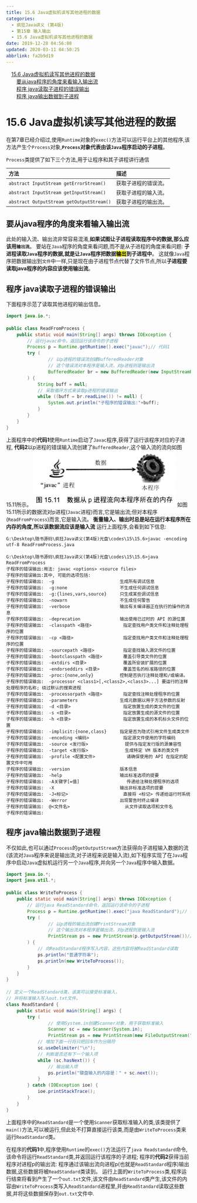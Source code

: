 ```yaml
---
title: 15.6 Java虚拟机读写其他进程的数据
categories: 
  - 疯狂Java讲义 (第4版)
  - 第15章 输入输出
  - 15.6 Java虚拟机读写其他进程的数据
date: 2019-12-28 04:56:08
updated: 2020-03-11 04:50:25
abbrlink: fa2b9d19
---
```

<div id='my_toc'><a href="/JavaReadingNotes/fa2b9d19/#15-6-Java虚拟机读写其他进程的数据" class="header_1">15.6 Java虚拟机读写其他进程的数据</a>&nbsp;<br><a href="/JavaReadingNotes/fa2b9d19/#要从java程序的角度来看输入输出流" class="header_2">要从java程序的角度来看输入输出流</a>&nbsp;<br><a href="/JavaReadingNotes/fa2b9d19/#程序-java读取子进程的错误输出" class="header_2">程序 java读取子进程的错误输出</a>&nbsp;<br><a href="/JavaReadingNotes/fa2b9d19/#程序-java输出数据到子进程" class="header_2">程序 java输出数据到子进程</a>&nbsp;<br></div>
<style>.header_1{margin-left: 1em;}.header_2{margin-left: 2em;}.header_3{margin-left: 3em;}.header_4{margin-left: 4em;}.header_5{margin-left: 5em;}.header_6{margin-left: 6em;}</style>
<!--more-->
<script>if (navigator.platform.search('arm')==-1){document.getElementById('my_toc').style.display = 'none';}var e,p = document.getElementsByTagName('p');while (p.length>0) {e = p[0];e.parentElement.removeChild(e);}</script>

<!--end-->
# 15.6 Java虚拟机读写其他进程的数据
在第7章已经介绍过,使用`Runtime`对象的`exec()`方法可以运行平台上的其他程序,该方法产生个`Process`对象,**`Process`对象代表由该`Java`程序启动的子进程**。

`Process`类提供了如下三个方法,用于让程序和其子讲程讲行通信

| 方法                                      | 描述                 |
| :---------------------------------------- | :------------------- |
| `abstract InputStream getErrorStream()`   | 获取子进程的错误流。 |
| `abstract InputStream getInputStream()`   | 获取子进程的输入流。 |
| `abstract OutputStream getOutputStream()` | 获取子进程的输出流。 |

## 要从java程序的角度来看输入输出流
此处的输入流、输出流非常容易混淆,**如果试图让子进程读取程序中的数据,那么应该用`输岀流`**。
要站在`Java`程序的角度来看问题,而不是从子进程的角度来看问题:
**子进程读取`Java`程序的数据,就是让`Java`程序把数据<mark>输岀</mark>到子进程中**。
这就像`Java`程序把数据输出到`文件`中一样,只是现在由子进程节点代替了文件节点,所以**子进程要读取java程序的内容应该使用输出流**。

## 程序 java读取子进程的错误输出
下面程序示范了读取其他进程的输出信息。
```java
import java.io.*;

public class ReadFromProcess {
    public static void main(String[] args) throws IOException {
        // 运行javac命令，返回运行该命令的子进程
        Process p = Runtime.getRuntime().exec("javac");// 代码1
        try (
                // 以p进程的错误流创建BufferedReader对象
                // 这个错误流对本程序是输入流，对p进程则是输出流
                BufferedReader br = new BufferedReader(new InputStreamReader(p.getErrorStream()))// 代码2
        ) {
            String buff = null;
            // 采取循环方式来读取p进程的错误输出
            while ((buff = br.readLine()) != null) {
                System.out.println("子程序的错误输出:"+buff);
            }
        }
    }
}
```
上面程序中的**代码1**使用`Runtime`启动了`Javac`程序,获得了运行该程序对应的子进程,
**代码2**以p进程的错误输入流创建了`BufferedReader`,这个输入流的流向如图15.11所示。
![这里有一张图片](https://raw.githubusercontent.com/lanlan2017/images/master/JavaReadingNotes/CrazyJavaLecture4/Chapter15IO/15.6/1.png)
如图15.11所示的数据流对p进程(`Javac`进程)而言,它是输出流;但对本程序(`ReadFromProcess`)而言,它是输入流。
**衡量输入、输出时总是站在运行本程序所在内存的角度,所以该数据流应该是输入流**
运行上面程序,会看到如下信息:
```
G:\Desktop\随书源码\疯狂Java讲义(第4版)光盘\codes\15\15.6>javac -encoding utf-8 ReadFromProcess.java

G:\Desktop\随书源码\疯狂Java讲义(第4版)光盘\codes\15\15.6>java ReadFromProcess
子程序的错误输出:用法: javac <options> <source files>
子程序的错误输出:其中, 可能的选项包括:
子程序的错误输出:  -g                         生成所有调试信息
子程序的错误输出:  -g:none                    不生成任何调试信息
子程序的错误输出:  -g:{lines,vars,source}     只生成某些调试信息
子程序的错误输出:  -nowarn                    不生成任何警告
子程序的错误输出:  -verbose                   输出有关编译器正在执行的操作的消息
子程序的错误输出:  -deprecation               输出使用已过时的 API 的源位置
子程序的错误输出:  -classpath <路径>            指定查找用户类文件和注释处理程序的位置
子程序的错误输出:  -cp <路径>                   指定查找用户类文件和注释处理程序的位置
子程序的错误输出:  -sourcepath <路径>           指定查找输入源文件的位置
子程序的错误输出:  -bootclasspath <路径>        覆盖引导类文件的位置
子程序的错误输出:  -extdirs <目录>              覆盖所安装扩展的位置
子程序的错误输出:  -endorseddirs <目录>         覆盖签名的标准路径的位置
子程序的错误输出:  -proc:{none,only}          控制是否执行注释处理和/或编译。
子程序的错误输出:  -processor <class1>[,<class2>,<class3>...] 要运行的注释处理程序的名称; 绕过默认的搜索进程
子程序的错误输出:  -processorpath <路径>        指定查找注释处理程序的位置
子程序的错误输出:  -parameters                生成元数据以用于方法参数的反射
子程序的错误输出:  -d <目录>                    指定放置生成的类文件的位置
子程序的错误输出:  -s <目录>                    指定放置生成的源文件的位置
子程序的错误输出:  -h <目录>                    指定放置生成的本机标头文件的位置
子程序的错误输出:  -implicit:{none,class}     指定是否为隐式引用文件生成类文件
子程序的错误输出:  -encoding <编码>             指定源文件使用的字符编码
子程序的错误输出:  -source <发行版>              提供与指定发行版的源兼容性
子程序的错误输出:  -target <发行版>              生成特定 VM 版本的类文件
子程序的错误输出:  -profile <配置文件>            请确保使用的 API 在指定的配置文件中可用
子程序的错误输出:  -version                   版本信息
子程序的错误输出:  -help                      输出标准选项的提要
子程序的错误输出:  -A关键字[=值]                  传递给注释处理程序的选项
子程序的错误输出:  -X                         输出非标准选项的提要
子程序的错误输出:  -J<标记>                     直接将 <标记> 传递给运行时系统
子程序的错误输出:  -Werror                    出现警告时终止编译
子程序的错误输出:  @<文件名>                     从文件读取选项和文件名
子程序的错误输出:
```
## 程序 java输出数据到子进程
不仅如此,也可以通过`Process`的`getOutputStream`方法获得向子进程输入数据的流(该流对`Java`程序来说是输出流,对子进程来说是输入流),如下程序实现了在`Java`程序中启动`Java`虚拟机运行另一个`Java`程序,并向另一个`Java`程序中输入数据。
```java
import java.io.*;
import java.util.*;

public class WriteToProcess {
    public static void main(String[] args) throws IOException {
        // 运行java ReadStandard命令，返回运行该命令的子进程
        Process p = Runtime.getRuntime().exec("java ReadStandard");// 代码1
        try (
                // 以p进程的输出流创建PrintStream对象
                // 这个输出流对本程序是输出流，对p进程则是输入流
                PrintStream ps = new PrintStream(p.getOutputStream())// 代码2
        ) {
            // 向ReadStandard程序写入内容，这些内容将被ReadStandard读取
            ps.println("普通字符串");
            ps.println(new WriteToProcess());
        }
    }
}

// 定义一个ReadStandard类，该类可以接受标准输入，
// 并将标准输入写入out.txt文件。
class ReadStandard {
    public static void main(String[] args) {
        try (
                // 使用System.in创建Scanner对象，用于获取标准输入
                Scanner sc = new Scanner(System.in);
                PrintStream ps = new PrintStream(new FileOutputStream("out.txt"))) {
            // 增加下面一行将只把回车作为分隔符
            sc.useDelimiter("\n");
            // 判断是否还有下一个输入项
            while (sc.hasNext()) {
                // 输出输入项
                ps.println("键盘输入的内容是：" + sc.next());
            }
        } catch (IOException ioe) {
            ioe.printStackTrace();
        }
    }
}
```
上面程序中的`ReadStandard`是一个使用`Scanner`获取标准输入的类,该类提供了`main()`方法,可以被运行,但此处不打算直接运行该类,而是由`WriteToProcess`类来运行`ReadStandard`类。

在程序的**代码1**中,程序使用`Runtime`的`exec()`方法运行了`java Readstandard`命令,该命令将运行`ReadStandard`类,并返回运行该程序的子进程;
程序的**代码2**获得当前程序对进程p的输出流:
程序通过该输出流向进程p(也就是`ReadStandard`程序)输出数据,这些数据将被`ReadStandard`类读到。
运行上面的`WriteToProcess`类,程序运行结束将看到产生了一个`out.txt`文件,该文件由`ReadStandard`类产生,该文件的内容由`WriteToProcess`类写入`ReadStandard`进程里,并由`ReadStandard`读取这些数据,并将这些数据保存到`out.txt`文件中.

<!-- JavaReadingNotes/CrazyJavaLecture4/Chapter15IO/15.6/ -->
